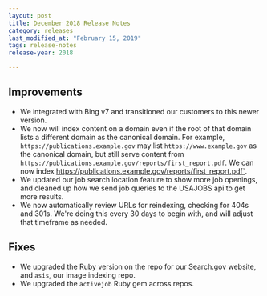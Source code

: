 ```yaml
---
layout: post
title: December 2018 Release Notes
category: releases
last_modified_at: "February 15, 2019"
tags: release-notes
release-year: 2018

---
```


## Improvements

* We integrated with Bing v7 and transitioned our customers to this newer version.
* We now will index content on a domain even if the root of that domain lists a different domain as the canonical domain. For example, `https://publications.example.gov` may list `https://www.example.gov` as the canonical domain, but still serve content from `https://publications.example.gov/reports/first_report.pdf`. We can now index https://publications.example.gov/reports/first_report.pdf`.
* We updated our job search location feature to show more job openings, and cleaned up how we send job queries to the USAJOBS api to get more results.
* We now automatically review URLs for reindexing, checking for 404s and 301s. We're doing this every 30 days to begin with, and will adjust that timeframe as needed.

## Fixes

* We upgraded the Ruby version on the repo for our Search.gov website, and `asis`, our image indexing repo.
* We upgraded the `activejob` Ruby gem across repos.
